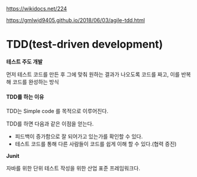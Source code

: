 https://wikidocs.net/224

https://gmlwjd9405.github.io/2018/06/03/agile-tdd.html

# TDD(test-driven development)

**테스트 주도 개발**

먼저 테스트 코드를 만든 후 그에 맞춰 원하는 결과가 나오도록 코드를 짜고, 이를 반복해 코드를 완성하는 방식

#### TDD를 하는 이유

TDD는 Simple code 를 목적으로 이루어진다.

TDD를 하면 다음과 같은 이점을 얻는다.

* 피드백이 증가함으로 잘 되어가고 있는가를 확인할 수 있다.
* 테스트 코드를 통해 다른 사람들이 코드를 쉽게 이해 할 수 있다.(협력 증진)

**Junit**

자바를 위한 단위 테스트 작성을 위한 산업 표준 프레임워크다.